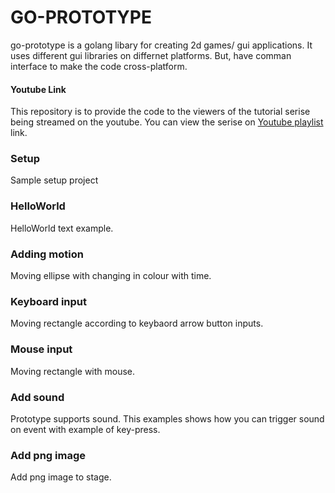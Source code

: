 # GO-PROTOTYPE
go-prototype is a golang libary for creating 2d games/ gui applications. It uses different gui libraries on differnet platforms. But, have comman interface to make the code cross-platform.

#### Youtube Link
This repository is to provide the code to the viewers of the tutorial serise being streamed on the youtube. You can view the serise on [Youtube playlist](https://www.youtube.com/watch?v=BL-jOVTm48g&list=PLub5C2vM5SjJIF0f561mAON7nFG2nKHD9) link.

### Setup 
Sample setup project 

### HelloWorld
HelloWorld text example.

### Adding motion
Moving ellipse with changing in colour with time.

### Keyboard input
Moving rectangle according to keybaord arrow button inputs.

### Mouse input
Moving rectangle with mouse.

### Add sound
Prototype supports sound. This examples shows how you can trigger sound on event with example of key-press.

### Add png image
Add png image to stage.